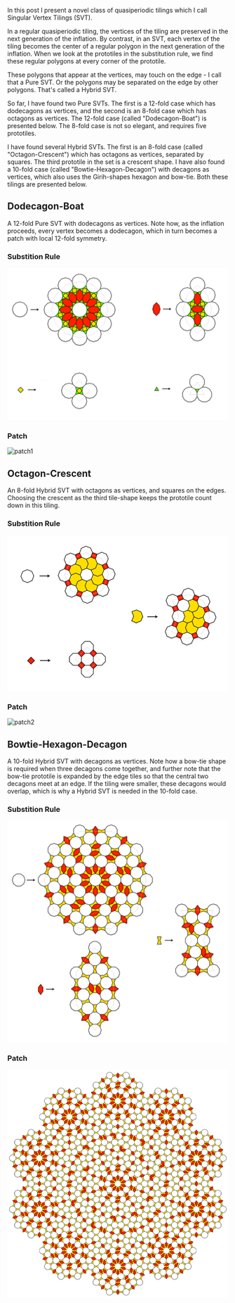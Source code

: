 In this post I present a novel class of quasiperiodic tilings which I call Singular Vertex Tilings (SVT).

In a regular quasiperiodic tiling, the vertices of the tiling are preserved in the next generation of the inflation. By contrast, in an SVT, each vertex of the tiling becomes the center of a regular polygon in the next generation of the inflation. When we look at the prototiles in the substitution rule, we find these regular polygons at every corner of the prototile.

These polygons that appear at the vertices, may touch on the edge - I call that a Pure SVT. Or the polygons may be separated on the edge by other polygons. That's called a Hybrid SVT.

So far, I have found two Pure SVTs. The first is a 12-fold case which has dodecagons as vertices, and the second is an 8-fold case which has octagons as vertices. The 12-fold case (called "Dodecagon-Boat") is presented below. The 8-fold case is not so elegant, and requires five prototiles. 

I have found several Hybrid SVTs. The first is an 8-fold case (called "Octagon-Crescent") which has octagons as vertices, separated by squares. The third prototile in the set is a crescent shape. I have also found a 10-fold case (called "Bowtie-Hexagon-Decagon") with decagons as vertices, which also uses the Girih-shapes hexagon and bow-tie. Both these tilings are presented below.

## Dodecagon-Boat

A 12-fold Pure SVT with dodecagons as vertices. Note how, as the inflation proceeds, every vertex becomes a dodecagon, which in turn becomes a patch with local 12-fold symmetry.

### Substition Rule

![rules1](/assets/images/2025-08-12/rules1.png "rules")

### Patch

![patch1](/assets/images/2025-08-12/patch1.png "patch")

## Octagon-Crescent

An 8-fold Hybrid SVT with octagons as vertices, and squares on the edges. Choosing the crescent as the third tile-shape keeps the prototile count down in this tiling. 

### Substition Rule

![rules2](/assets/images/2025-08-12/rules2.png "rules")

### Patch

![patch2](/assets/images/2025-08-12/patch2.png "patch")

## Bowtie-Hexagon-Decagon

A 10-fold Hybrid SVT with decagons as vertices. Note how a bow-tie shape is required when three decagons come together, and further note that the bow-tie prototile is expanded by the edge tiles so that the central two decagons meet at an edge. If the tiling were smaller, these decagons would overlap, which is why a Hybrid SVT is needed in the 10-fold case.

### Substition Rule

![rules3](/assets/images/2025-08-12/rules3.png "rules")

### Patch

![patch3](/assets/images/2025-08-12/patch3.png "patch")
  


  
